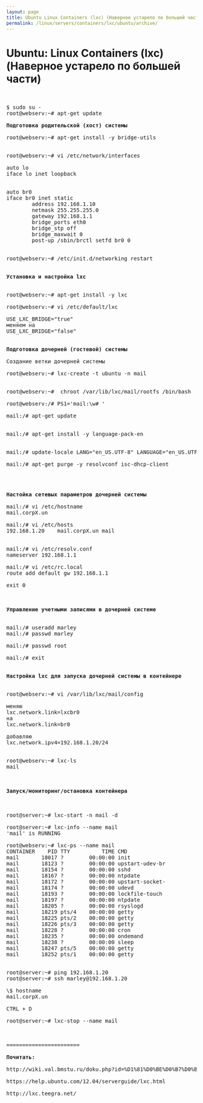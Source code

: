 ```yaml
---
layout: page
title: Ubuntu Linux Containers (lxc) (Наверное устарело по большей части)
permalink: /linux/servers/containers/lxc/ubuntu/archive/
---
```


# Ubuntu: Linux Containers (lxc) (Наверное устарело по большей части)

<pre>


$ sudo su -
root@webserv:~# apt-get update

<strong>Подготовка родительской (хост) системы</strong>

root@webserv:~# apt-get install -y bridge-utils


root@webserv:~# vi /etc/network/interfaces

auto lo
iface lo inet loopback


auto br0
iface br0 inet static
        address 192.168.1.10
        netmask 255.255.255.0
        gateway 192.168.1.1
        bridge_ports eth0
        bridge_stp off
        bridge_maxwait 0
        post-up /sbin/brctl setfd br0 0


root@webserv:~# /etc/init.d/networking restart


<strong>Установка и настройка lxc</strong>


root@webserv:~# apt-get install -y lxc

root@webserv:~# vi /etc/default/lxc

USE_LXC_BRIDGE="true"
меняем на
USE_LXC_BRIDGE="false"


<strong>Подготовка дочерней (гостевой) системы</strong>

Создание ветки дочерней системы

root@webserv:~# lxc-create -t ubuntu -n mail


root@webserv:~#  chroot /var/lib/lxc/mail/rootfs /bin/bash

root@webserv:/# PS1='mail:\w# '

mail:/# apt-get update


mail:/# apt-get install -y language-pack-en


mail:/# update-locale LANG="en_US.UTF-8" LANGUAGE="en_US.UTF-8" LC_ALL="en_US.UTF-8" LC_CTYPE="C"

mail:/# apt-get purge -y resolvconf isc-dhcp-client




<strong>Настойка сетевых параметров дочерней системы</strong>

mail:/# vi /etc/hostname
mail.corpX.un

mail:/# vi /etc/hosts
192.168.1.20    mail.corpX.un mail


mail:/# vi /etc/resolv.conf
nameserver 192.168.1.1

mail:/# vi /etc/rc.local
route add default gw 192.168.1.1

exit 0



<strong>Управление учетными записями в дочерней системе</strong>


mail:/# useradd marley
mail:/# passwd marley

mail:/# passwd root

mail:/# exit


<strong>Настройка lxc для запуска дочерней системы в контейнере</strong>


root@webserv:~# vi /var/lib/lxc/mail/config

меняю
lxc.network.link=lxcbr0
на
lxc.network.link=br0

добавляю
lxc.network.ipv4=192.168.1.20/24


root@webserv:~# lxc-ls
mail



<strong>Запуск/мониторинг/остановка контейнера</strong>



root@server:~# lxc-start -n mail -d

root@server:~# lxc-info --name mail
'mail' is RUNNING

root@webserv:~# lxc-ps --name mail
CONTAINER    PID TTY          TIME CMD
mail       18017 ?        00:00:00 init
mail       18123 ?        00:00:00 upstart-udev-br
mail       18154 ?        00:00:00 sshd
mail       18167 ?        00:00:00 ntpdate
mail       18172 ?        00:00:00 upstart-socket-
mail       18174 ?        00:00:00 udevd
mail       18193 ?        00:00:00 lockfile-touch
mail       18197 ?        00:00:00 ntpdate
mail       18205 ?        00:00:00 rsyslogd
mail       18219 pts/4    00:00:00 getty
mail       18225 pts/2    00:00:00 getty
mail       18226 pts/3    00:00:00 getty
mail       18228 ?        00:00:00 cron
mail       18235 ?        00:00:00 ondemand
mail       18238 ?        00:00:00 sleep
mail       18247 pts/5    00:00:00 getty
mail       18252 pts/1    00:00:00 getty


root@server:~# ping 192.168.1.20
root@server:~# ssh marley@192.168.1.20

\$ hostname
mail.corpX.un

CTRL + D

root@server:~# lxc-stop --name mail

<!--
root@server:~# vi /etc/default/lxc

...
RUN=yes
CONF_DIR=/var/lib/lxc/
CONTAINERS="mail"
...

-->

=======================

<strong>Почитать:</strong>

http://wiki.val.bmstu.ru/doku.php?id=%D1%81%D0%BE%D0%B7%D0%B4%D0%B0%D0%BD%D0%B8%D0%B5_%D0%BE%D1%82%D0%BA%D0%B0%D0%B7%D0%BE%D1%83%D1%81%D1%82%D0%BE%D0%B9%D1%87%D0%B8%D0%B2%D1%8B%D1%85_unix_%D1%80%D0%B5%D1%88%D0%B5%D0%BD%D0%B8%D0%B9

https://help.ubuntu.com/12.04/serverguide/lxc.html

http://lxc.teegra.net/

</pre>
